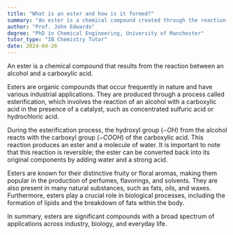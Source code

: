 ```yaml
---
title: "What is an ester and how is it formed?"
summary: "An ester is a chemical compound created through the reaction of an alcohol with a carboxylic acid."
author: "Prof. John Edwards"
degree: "PhD in Chemical Engineering, University of Manchester"
tutor_type: "IB Chemistry Tutor"
date: 2024-04-26
---
```


An ester is a chemical compound that results from the reaction between an alcohol and a carboxylic acid.

Esters are organic compounds that occur frequently in nature and have various industrial applications. They are produced through a process called esterification, which involves the reaction of an alcohol with a carboxylic acid in the presence of a catalyst, such as concentrated sulfuric acid or hydrochloric acid.

During the esterification process, the hydroxyl group ($-OH$) from the alcohol reacts with the carboxyl group ($-COOH$) of the carboxylic acid. This reaction produces an ester and a molecule of water. It is important to note that this reaction is reversible; the ester can be converted back into its original components by adding water and a strong acid.

Esters are known for their distinctive fruity or floral aromas, making them popular in the production of perfumes, flavorings, and solvents. They are also present in many natural substances, such as fats, oils, and waxes. Furthermore, esters play a crucial role in biological processes, including the formation of lipids and the breakdown of fats within the body.

In summary, esters are significant compounds with a broad spectrum of applications across industry, biology, and everyday life.
    
